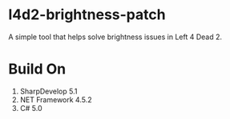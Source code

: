 # l4d2-brightness-patch
A simple tool that helps solve brightness issues in Left 4 Dead 2.

# Build On
1. SharpDevelop 5.1
1. NET Framework 4.5.2
2. C# 5.0
